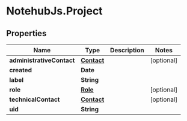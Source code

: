 # NotehubJs.Project

## Properties

| Name                      | Type                      | Description | Notes      |
| ------------------------- | ------------------------- | ----------- | ---------- |
| **administrativeContact** | [**Contact**](Contact.md) |             | [optional] |
| **created**               | **Date**                  |             |
| **label**                 | **String**                |             |
| **role**                  | [**Role**](Role.md)       |             | [optional] |
| **technicalContact**      | [**Contact**](Contact.md) |             | [optional] |
| **uid**                   | **String**                |             |
